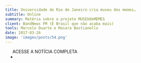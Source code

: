 ```yaml
---
title: Universidade do Rio de Janeiro cria museu dos memes…
subtitle: Online
summary: Matéria sobre o projeto MUSEUdeMEMES
client: BandNews FM (É Brasil que não acaba mais)
tools: Marcelo Duarte e Maiara Bastianello
date: 2017-03-26
image: 'images/posts/54.png'
---
```




<div class="post__share"><ul class="share__list list-reset">ACESSE A NOTÍCIA COMPLETA<li class="share__item" style="margin-left: 10px"><a class="share__link share__facebook" style="background: #fa5657" href="http://bandnewsfm.band.uol.com.br/Colunista.aspx?COD=27" title="Link" rel="nofollow"><i class="fa-solid fa-link"></i></a></li></ul></div>
<!-- <div class="gallery-box"><div class="gallery"><img src="/clipping/images/example-1.jpg" loading="lazy" alt="Project"><img src="/clipping/images/example-2.jpg" loading="lazy" alt="Project"></div><em>Gallery / <a href="https://www.freepik.com/" target="_blank">Freepic</a></em></div> -->